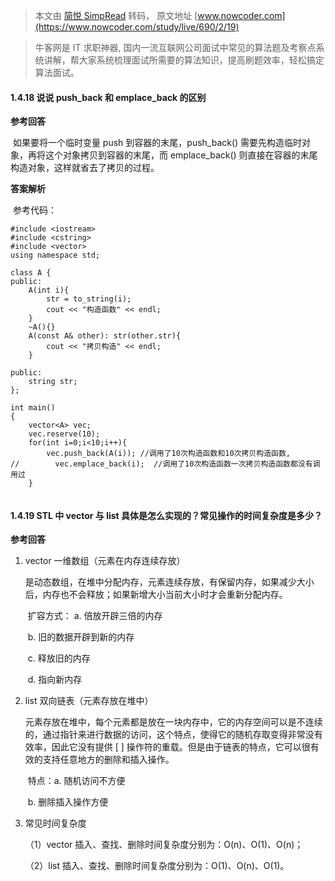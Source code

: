 > 本文由 [简悦 SimpRead](http://ksria.com/simpread/) 转码， 原文地址 [www.nowcoder.com](https://www.nowcoder.com/study/live/690/2/19)

> 牛客网是 IT 求职神器, 国内一流互联网公司面试中常见的算法题及考察点系统讲解，帮大家系统梳理面试所需要的算法知识，提高刷题效率，轻松搞定算法面试。

#### 1.4.18 说说 push_back 和 emplace_back 的区别

**参考回答**

​ 如果要将一个临时变量 push 到容器的末尾，push_back() 需要先构造临时对象，再将这个对象拷贝到容器的末尾，而 emplace_back() 则直接在容器的末尾构造对象，这样就省去了拷贝的过程。

**答案解析**

​ 参考代码：

```
#include <iostream>
#include <cstring>
#include <vector>
using namespace std;

class A {
public:
    A(int i){
        str = to_string(i);
        cout << "构造函数" << endl; 
    }
    ~A(){}
    A(const A& other): str(other.str){
        cout << "拷贝构造" << endl;
    }

public:
    string str;
};

int main()
{
    vector<A> vec;
    vec.reserve(10);
    for(int i=0;i<10;i++){
        vec.push_back(A(i)); //调用了10次构造函数和10次拷贝构造函数,
//        vec.emplace_back(i);  //调用了10次构造函数一次拷贝构造函数都没有调用过
    }


```

#### 1.4.19 STL 中 vector 与 list 具体是怎么实现的？常见操作的时间复杂度是多少？

**参考回答**

1.  vector 一维数组（元素在内存连续存放）
    
    ​ 是动态数组，在堆中分配内存，元素连续存放，有保留内存，如果减少大小后，内存也不会释放；如果新增大小当前大小时才会重新分配内存。
    
    ​ 扩容方式： a. 倍放开辟三倍的内存
    
    ​ b. 旧的数据开辟到新的内存
    
    ​ c. 释放旧的内存
    
    ​ d. 指向新内存
    
2.  list 双向链表（元素存放在堆中）
    
    ​ 元素存放在堆中，每个元素都是放在一块内存中，它的内存空间可以是不连续的，通过指针来进行数据的访问，这个特点，使得它的随机存取变得非常没有效率，因此它没有提供 [ ] 操作符的重载。但是由于链表的特点，它可以很有效的支持任意地方的删除和插入操作。
    
    ​ 特点：a. 随机访问不方便
    
    ​ b. 删除插入操作方便
    
3.  常见时间复杂度
    
    （1）vector 插入、查找、删除时间复杂度分别为：O(n)、O(1)、O(n)；
    
    （2）list 插入、查找、删除时间复杂度分别为：O(1)、O(n)、O(1)。